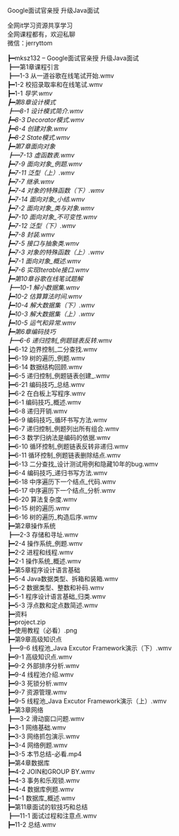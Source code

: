 Google面试官亲授 升级Java面试

全网it学习资源共享学习<br>全网课程都有，欢迎私聊<br>微信：jerryttom<br>

┣━mksz132 – Google面试官亲授 升级Java面试<br> ┣━第1章课程引言<br> ┣━1-3 从一道谷歌在线笔试开始.wmv<br> ┣━1-2 校招录取率和在线笔试.wmv<br> ┣━1-1 _导学.wmv<br> ┣━第8章设计模式<br> ┣━8-1 设计模式简介.wmv<br> ┣━8-3 Decorator模式.wmv<br> ┣━8-4 创建对象.wmv<br> ┣━8-2 State模式.wmv<br> ┣━第7章面向对象<br> ┣━7-13 虚函数表.wmv<br> ┣━7-9 面向对象_例题.wmv<br> ┣━7-11 泛型（上）.wmv<br> ┣━7-7 继承.wmv<br> ┣━7-4 对象的特殊函数（下）.wmv<br> ┣━7-14 面向对象_小结.wmv<br> ┣━7-2 面向对象_类与对象.wmv<br> ┣━7-10 面向对象_不可变性.wmv<br> ┣━7-12 泛型（下）.wmv<br> ┣━7-8 封装.wmv<br> ┣━7-5 接口与抽象类.wmv<br> ┣━7-3 对象的特殊函数（上）.wmv<br> ┣━7-1 面向对象_概述.wmv<br> ┣━7-6 实现Iterable接口.wmv<br> ┣━第10章谷歌在线笔试题解<br> ┣━10-1 解小数据集.wmv<br> ┣━10-2 估算算法时间.wmv<br> ┣━10-4 解大数据集（下）.wmv<br> ┣━10-3 解大数据集（上）.wmv<br> ┣━10-5 运气和异常.wmv<br> ┣━第6章编码技巧<br> ┣━6-6 递归控制_例题链表反转_.wmv<br> ┣━6-12 边界控制_二分查找.wmv<br> ┣━6-19 树的遍历_例题.wmv<br> ┣━6-14 数据结构回顾.wmv<br> ┣━6-5 递归控制_例题链表创建_.wmv<br> ┣━6-21 编码技巧_总结.wmv<br> ┣━6-2 在白板上写程序.wmv<br> ┣━6-1 编码技巧_概述.wmv<br> ┣━6-8 递归开销.wmv<br> ┣━6-9 编码技巧_循环书写方法.wmv<br> ┣━6-7 递归控制_例题列出所有组合.wmv<br> ┣━6-3 数学归纳法是编码的依据.wmv<br> ┣━6-10 循环控制_例题链表反转非递归.wmv<br> ┣━6-11 循环控制_例题链表删除结点.wmv<br> ┣━6-13 二分查找_设计测试用例和隐藏10年的bug.wmv<br> ┣━6-4 编码技巧_递归书写方法.wmv<br> ┣━6-18 中序遍历下一个结点_代码.wmv<br> ┣━6-17 中序遍历下一个结点_分析.wmv<br> ┣━6-20 算法复杂度.wmv<br> ┣━6-15 树的遍历.wmv<br> ┣━6-16 树的遍历_构造后序.wmv<br> ┣━第2章操作系统<br> ┣━2-3 存储和寻址.wmv<br> ┣━2-4 操作系统_例题.wmv<br> ┣━2-2 进程和线程.wmv<br> ┣━2-1 操作系统_概述.wmv<br> ┣━第5章程序设计语言基础<br> ┣━5-4 Java数据类型、拆箱和装箱.wmv<br> ┣━5-2 数据类型、整数和补码.wmv<br> ┣━5-1 程序设计语言基础_归类.wmv<br> ┣━5-3 浮点数和定点数简述.wmv<br> ┣━资料<br> ┣━project.zip<br> ┣━使用教程（必看）.png<br> ┣━第9章高级知识点<br> ┣━9-6 线程池_Java Excutor Framework演示（下）.wmv<br> ┣━9-1 高级知识点.wmv<br> ┣━9-2 外部排序分析.wmv<br> ┣━9-4 线程池介绍.wmv<br> ┣━9-3 死锁分析.wmv<br> ┣━9-7 资源管理.wmv<br> ┣━9-5 线程池_Java Excutor Framework演示（上）.wmv<br> ┣━第3章网络<br> ┣━3-2 滑动窗口问题.wmv<br> ┣━3-1 网络基础.wmv<br> ┣━3-3 网络抓包演示.wmv<br> ┣━3-4 网络例题.wmv<br> ┣━3-5 本节总结-必看.mp4<br> ┣━第4章数据库<br> ┣━4-2 JOIN和GROUP BY.wmv<br> ┣━4-3 事务和乐观锁.wmv<br> ┣━4-4 数据库例题.wmv<br> ┣━4-1 数据库_概述.wmv<br> ┣━第11章面试的软技巧和总结<br> ┣━11-1 面试过程和注意点.wmv<br> ┣━11-2 总结.wmv
